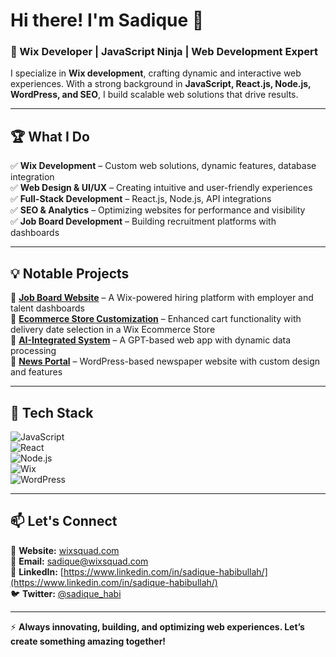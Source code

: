 # Hi there! I'm Sadique 👋  

### 🚀 Wix Developer | JavaScript Ninja | Web Development Expert  

I specialize in **Wix development**, crafting dynamic and interactive web experiences. With a strong background in **JavaScript, React.js, Node.js, WordPress, and SEO**, I build scalable web solutions that drive results.  

---

## 🏆 What I Do  
✅ **Wix Development** – Custom web solutions, dynamic features, database integration  
✅ **Web Design & UI/UX** – Creating intuitive and user-friendly experiences  
✅ **Full-Stack Development** – React.js, Node.js, API integrations  
✅ **SEO & Analytics** – Optimizing websites for performance and visibility  
✅ **Job Board Development** – Building recruitment platforms with dashboards  

---

## 💡 Notable Projects  
🔹 **[Job Board Website](https://www.virtualmasst.com/)** – A Wix-powered hiring platform with employer and talent dashboards  
🔹 **[Ecommerce Store Customization](https://www.happiness-blossom.com)** – Enhanced cart functionality with delivery date selection in a Wix Ecommerce Store  
🔹 **[AI-Integrated System](https://www.miwworkbook.com/)** – A GPT-based web app with dynamic data processing  
🔹 **[News Portal](https://somoyrekhanews.com/)** – WordPress-based newspaper website with custom design and features  

---

## 📌 Tech Stack  
![JavaScript](https://img.shields.io/badge/JavaScript-F7DF1E?style=for-the-badge&logo=javascript&logoColor=black)  
![React](https://img.shields.io/badge/React-61DAFB?style=for-the-badge&logo=react&logoColor=black)  
![Node.js](https://img.shields.io/badge/Node.js-339933?style=for-the-badge&logo=node.js&logoColor=white)  
![Wix](https://img.shields.io/badge/Wix-FAAD06?style=for-the-badge&logo=wix&logoColor=black)  
![WordPress](https://img.shields.io/badge/WordPress-21759B?style=for-the-badge&logo=wordpress&logoColor=white)  

---

## 📫 Let's Connect  
🔗 **Website:** [wixsquad.com](wixsquad.com)  
📧 **Email:** sadique@wixsquad.com  
💼 **LinkedIn:** [https://www.linkedin.com/in/sadique-habibullah/](https://www.linkedin.com/in/sadique-habibullah/)  
🐦 **Twitter:** [@sadique_habi](https://x.com/sadique_habi)  

---

⚡ **Always innovating, building, and optimizing web experiences. Let’s create something amazing together!**  
